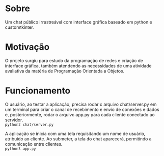 # Sobre
Um chat público irrastreável com interface gráfica baseado em python e customtkinter.

# Motivação
O projeto surgiu para estudo da programação de redes e criação de interface gráfica, também atendendo as necessidades de uma atividade avaliativa da matéria de Programação Orientada a Objetos.

# Funcionamento
O usuário, ao testar a aplicação, precisa rodar o arquivo chat/server.py em um terminal para criar o canal de recebimento e envio de conexões e dados e, posteriormente, rodar o arquivo app.py para cada cliente conectado ao servidor.<br>
`python3 chat/server.py`

A aplicação se inicia com uma tela requisitando um nome de usuário, atribuído ao cliente. Ao submeter, a tela do chat aparecerá, permitindo a comunicação entre clientes.<br>
`python3 app.py`
